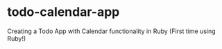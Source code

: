 # todo-calendar-app
Creating a Todo App with Calendar functionality in Ruby (First time using Ruby!)
